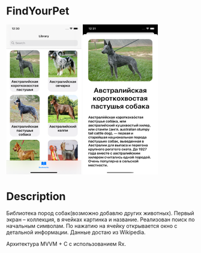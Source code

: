 # FindYourPet
<img src="https://github.com/DmitriiLipuntsov/FindYourPet/blob/master/Images/ScreenShot1.png" width="200" height="400"/> <img src="https://github.com/DmitriiLipuntsov/FindYourPet/blob/master/Images/ScreenShot2.png" width="200" height="400"/>



# Description
Библиотека пород собак(возможно добавлю других животных). 
Первый экран – коллекция, в ячейках картинка и название. Реализован поиск по начальным символам.
По нажатию на ячейку открывается окно с детальной информации.
Данные достаю из Wikipedia.

Архитектура MVVM + C с использованием Rx.
